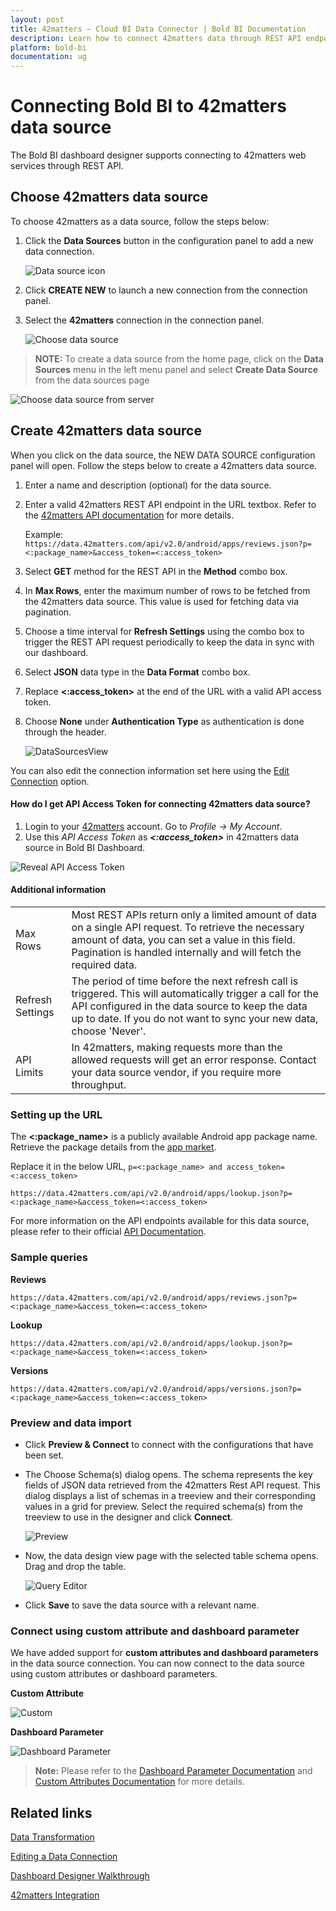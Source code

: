 ```yaml
---
layout: post
title: 42matters – Cloud BI Data Connector | Bold BI Documentation
description: Learn how to connect 42matters data through REST API endpoint with Bold BI Cloud and create data source for dashboard configuration.
platform: bold-bi
documentation: ug
---
```


# Connecting Bold BI to 42matters data source
The Bold BI dashboard designer supports connecting to 42matters web services through REST API.

## Choose 42matters data source
To choose 42matters as a data source, follow the steps below:
1. Click the **Data Sources** button in the configuration panel to add a new data connection.

   ![Data source icon](/static/assets/working-with-datasource/data-connectors/images/42matters/DataSourcesIcon.png)

2. Click **CREATE NEW** to launch a new connection from the connection panel.
3. Select the **42matters** connection in the connection panel.

   ![Choose data source](/static/assets/working-with-datasource/data-connectors/images/42matters/ChooseDS.png)

> **NOTE:**  To create a data source from the home page, click on the **Data Sources** menu in the left menu panel and select **Create Data Source** from the data sources page

   ![Choose data source from server](/static/assets/working-with-datasource/data-connectors/images/42matters/ChooseDS_server.png)

## Create 42matters data source
When you click on the data source, the NEW DATA SOURCE configuration panel will open. Follow the steps below to create a 42matters data source.
1. Enter a name and description (optional) for the data source.
2. Enter a valid 42matters REST API endpoint in the URL textbox. Refer to the [42matters API documentation](https://42matters.com/docs/overview) for more details.

    Example: `https://data.42matters.com/api/v2.0/android/apps/reviews.json?p=<:package_name>&access_token=<:access_token>`

3. Select **GET** method for the REST API in the **Method** combo box.
4. In **Max Rows**, enter the maximum number of rows to be fetched from the 42matters data source. This value is used for fetching data via pagination.
5. Choose a time interval for **Refresh Settings** using the combo box to trigger the REST API request periodically to keep the data in sync with our dashboard.
6. Select **JSON** data type in the **Data Format** combo box.
7. Replace **&lt;:access_token&gt;** at the end of the URL with a valid API access token.
8. Choose **None** under **Authentication Type** as authentication is done through the header.

    ![DataSourcesView](/static/assets/working-with-datasource/data-connectors/images/42matters/DataSourcesView.png)

You can also edit the connection information set here using the [Edit Connection](/working-with-data-sources/editing-a-data-connection/) option.

#### How do I get API Access Token for connecting 42matters data source?
1. Login to your [42matters](https://42matters.com/launchpad) account. Go to *Profile -> My Account*.
2. Use this *API Access Token* as ***&lt;:access_token&gt;*** in 42matters data source in Bold BI Dashboard.

![Reveal API Access Token](/static/assets/working-with-datasource/data-connectors/images/42matters/APIAccessToken.png)

#### Additional information
<table width="600">
<tr>
<td>
Max Rows
</td>
<td>
Most REST APIs return only a limited amount of data on a single API request. To retrieve the necessary amount of data, you can set a value in this field. Pagination is handled internally and will fetch the required data.
</td>
</tr>
<tr>
<td>
Refresh Settings
</td>
<td>
The period of time before the next refresh call is triggered. This will automatically trigger a call for the API configured in the data source to keep the data up to date. If you do not want to sync your new data, choose 'Never'.
</td>
</tr>
<tr>
<td>
API Limits
</td>
<td>
In 42matters, making requests more than the allowed requests will get an error response. Contact your data source vendor, if you require more throughput.
</td>
</tr>
</table>

### Setting up the URL

The **&lt;:package_name&gt;** is a publicly available Android app package name. Retrieve the package details from the [app market](https://42matters.com/app-market-explorer/android/?view=filter).

Replace it in the below URL, `p=<:package_name> and access_token=<:access_token>`

`https://data.42matters.com/api/v2.0/android/apps/lookup.json?p=<:package_name>&access_token=<:access_token>`

For more information on the API endpoints available for this data source, please refer to their official [API Documentation](https://42matters.com/docs/overview).

### Sample queries 

**Reviews** 

`https://data.42matters.com/api/v2.0/android/apps/reviews.json?p=<:package_name>&access_token=<:access_token>`

**Lookup** 
 
`https://data.42matters.com/api/v2.0/android/apps/lookup.json?p=<:package_name>&access_token=<:access_token>`

**Versions** 
 
`https://data.42matters.com/api/v2.0/android/apps/versions.json?p=<:package_name>&access_token=<:access_token>`

### Preview and data import
* Click **Preview & Connect** to connect with the configurations that have been set.
* The Choose Schema(s) dialog opens. The schema represents the key fields of JSON data retrieved from the 42matters Rest API request. This dialog displays a list of schemas in a treeview and their corresponding values in a grid for preview. Select the required schema(s) from the treeview to use in the designer and click **Connect**.

   ![Preview](/static/assets/working-with-datasource/data-connectors/images/42matters/Preview.png)

* Now, the data design view page with the selected table schema opens. Drag and drop the table.

   ![Query Editor](/static/assets/working-with-datasource/data-connectors/images/42matters/QueryEditor.png)

* Click **Save** to save the data source with a relevant name.

### Connect using custom attribute and dashboard parameter

We have added support for **custom attributes and dashboard parameters** in the data source connection. You can now connect to the data source using custom attributes or dashboard parameters.

**Custom Attribute**

![Custom](/static/assets/working-with-datasource/data-connectors/images/42matters/Custom.png)

**Dashboard Parameter**

![Dashboard Parameter](/static/assets/working-with-datasource/data-connectors/images/42matters/Dashboardparameter.png)

>**Note:** Please refer to the [Dashboard Parameter Documentation](https://help.boldbi.com/working-with-data-sources/dashboard-parameter/) and [Custom Attributes Documentation](https://help.boldbi.com/working-with-data-sources/configuring-custom-attribute/) for more details.

## Related links
[Data Transformation](/working-with-data-sources/data-modeling/joining-table/)

[Editing a Data Connection](/working-with-data-sources/editing-a-data-connection/)   

[Dashboard Designer Walkthrough](/getting-started/creating-dashboard/)

[42matters Integration](https://www.boldbi.com/integrations/42matters)